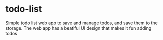 # todo-list
 Simple todo list web app to save and manage todos, and save them to the storage. The web app has a beatiful UI design that makes it fun adding todos
